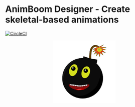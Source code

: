 AnimBoom Designer - Create skeletal-based animations
==========================

[![CircleCI](https://dl.circleci.com/status-badge/img/gh/KrzTyb/AnimBoom/tree/main.svg?style=shield)](https://dl.circleci.com/status-badge/redirect/gh/KrzTyb/AnimBoom/tree/main)

<p align="center">
<img title="Logo" alt="AnimBoom Designer Logo" src="assets/logo/logo.svg" style="width:200px;">
</p>
